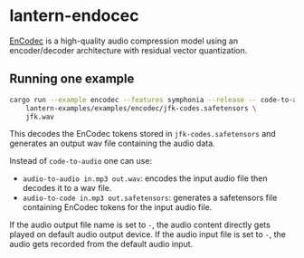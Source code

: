 # lantern-endocec

[EnCodec](https://huggingface.co/facebook/encodec_24khz) is a high-quality audio
compression model using an encoder/decoder architecture with residual vector
quantization.

## Running one example

```bash
cargo run --example encodec --features symphonia --release -- code-to-audio \
    lantern-examples/examples/encodec/jfk-codes.safetensors \
    jfk.wav
```

This decodes the EnCodec tokens stored in `jfk-codes.safetensors` and generates
an output wav file containing the audio data.

Instead of `code-to-audio` one can use:
- `audio-to-audio in.mp3 out.wav`: encodes the input audio file then decodes it to a wav file.
- `audio-to-code in.mp3 out.safetensors`: generates a safetensors file
  containing EnCodec tokens for the input audio file.

If the audio output file name is set to `-`, the audio content directly gets
played on default audio output device. If the audio input file is set to `-`, the audio
gets recorded from the default audio input.
